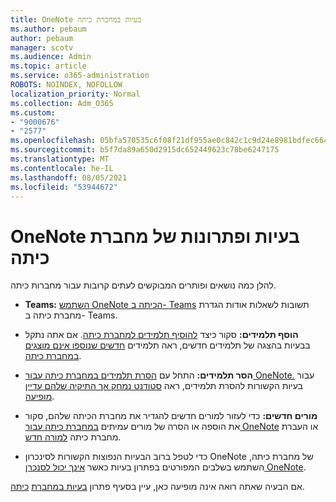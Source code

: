 ```yaml
---
title: OneNote בעיות במחברת כיתה
ms.author: pebaum
author: pebaum
manager: scotv
ms.audience: Admin
ms.topic: article
ms.service: o365-administration
ROBOTS: NOINDEX, NOFOLLOW
localization_priority: Normal
ms.collection: Adm_O365
ms.custom:
- "9000676"
- "2577"
ms.openlocfilehash: 05bfa570535c6f08f21df955ae0c842c1c9d24e8981bdfec6642c1a1729d68f8
ms.sourcegitcommit: b5f7da89a650d2915dc652449623c78be6247175
ms.translationtype: MT
ms.contentlocale: he-IL
ms.lasthandoff: 08/05/2021
ms.locfileid: "53944672"
---
```

# <a name="onenote-class-notebook-issues-and-resolutions"></a>OneNote בעיות ופתרונות של מחברת כיתה

להלן כמה נושאים ופותרים המבוקשים לעתים קרובות עבור מחברות כיתה.

- **Teams:** [השתמש OneNote הכיתה ב- Teams](https://support.office.com/article/bd77f11f-27cd-4d41-bfbd-2b11799f1440) תשובות לשאלות אודות הגדרת מחברת כיתה ב- Teams.

- **הוסף תלמידים:** סקור כיצד [להוסיף תלמידים למחברת כיתה](https://support.office.com/article/149882af-506a-4689-9fee-39309b97aae8). אם אתה נתקל בבעיות בהצגה של תלמידים חדשים, ראה תלמידים [חדשים שנוספו אינם מוצגים במחברת כיתה](https://support.office.com/article/4da02c45-b435-4af1-921b-51b8ee40e1c9).

- **הסר תלמידים:** התחל עם [הסרת תלמידים במחברת כיתה עבור OneNote.](https://support.office.com/article/86dcf019-408f-4de8-8055-eb61f1578c3c) עבור בעיות הקשורות להסרת תלמידים, ראה [סטודנט נמחק אך התיקיה שלהם עדיין מופיעה](https://support.office.com/article/0ed81eaa-c14a-436f-bb6f-ce95f130cc71).

- **מורים חדשים:** כדי לעזור למורים חדשים להגדיר את מחברת הכיתה שלהם, סקור את הוספה או הסרה של מורים עמיתים [במחברת כיתה עבור OneNote](https://support.office.com/article/fdcb870b-49a7-4a14-9ea6-d817f88026f8) או העברת מחברת כיתה [למורה חדש](https://support.office.com/article/84ef5d4a-0eec-4d5b-bc22-1317bc3b9027).

- כדי לטפל ברוב הבעיות הנפוצות הקשורות לסינכרון OneNote של מחברת כיתה, השתמש בשלבים המפורטים בפתרון בעיות כאשר [אינך יכול לסנכרן OneNote](https://support.office.com/article/Fix-issues-when-you-can-t-sync-OneNote-299495ef-66d1-448f-90c1-b785a6968d45).

אם הבעיה שאתה רואה אינה מופיעה כאן, עיין בסעיף פתרון [בעיות במחברת](https://support.office.com/article/class-notebook-ee70aff9-52e8-449f-be6a-7cbc1d65eaea#ID0EAABAAA=Manage&ID0EABAAA=Troubleshoot) [כיתה](https://support.office.com/article/class-notebook-ee70aff9-52e8-449f-be6a-7cbc1d65eaea). 



